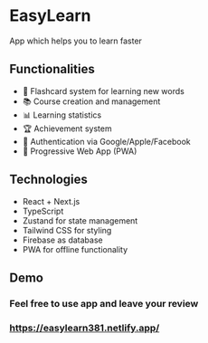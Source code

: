 # EasyLearn

App which helps you to learn faster

## Functionalities

- 🎴 Flashcard system for learning new words
- 📚 Course creation and management
- 📊 Learning statistics
- 🏆 Achievement system
- 🔐 Authentication via Google/Apple/Facebook
- 📱 Progressive Web App (PWA)

## Technologies

- React + Next.js
- TypeScript
- Zustand for state management
- Tailwind CSS for styling
- Firebase as database
- PWA for offline functionality
  
## Demo
### Feel free to use app and leave your review
### https://easylearn381.netlify.app/
